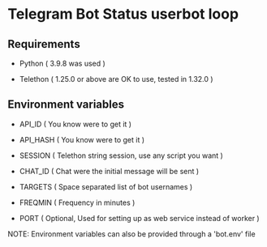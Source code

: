 # Telegram Bot Status userbot loop

## Requirements

- Python ( 3.9.8 was used )

- Telethon ( 1.25.0 or above are OK to use, tested in 1.32.0 )

## Environment variables

- API_ID ( You know were to get it )

- API_HASH ( You know were to get it )

- SESSION ( Telethon string session, use any script you want )

- CHAT_ID ( Chat were the initial message will be sent )

- TARGETS ( Space separated list of bot usernames )

- FREQMIN ( Frequency in minutes )

- PORT ( Optional, Used for setting up as web service instead of worker )

NOTE: Environment variables can also be provided through a 'bot.env' file

